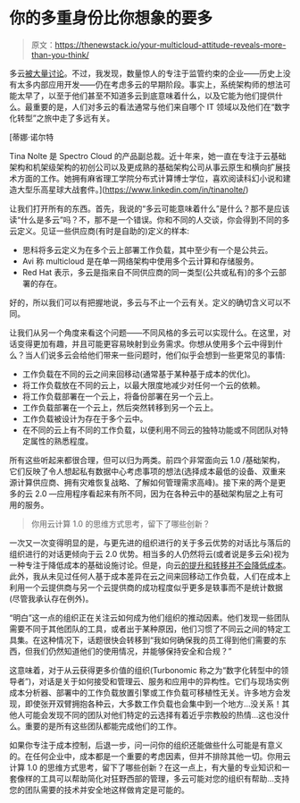 # 你的多重身份比你想象的要多

> 原文：<https://thenewstack.io/your-multicloud-attitude-reveals-more-than-you-think/>

多云[被大量讨论](https://cloudpundit.com/2020/09/18/the-multicloud-gelatinous-cube/)。不过，我发现，数量惊人的专注于监管约束的企业——历史上没有太多内部应用开发——仍在考虑多云的早期阶段。事实上，系统架构师的想法可能太早了，以至于他们甚至不知道多云到底意味着什么，以及它能为他们提供什么。最重要的是，人们对多云的看法通常与他们来自哪个 IT 领域以及他们在“数字化转型”之旅中走了多远有关。

 [蒂娜·诺尔特

Tina Nolte 是 Spectro Cloud 的产品副总裁。近十年来，她一直在专注于云基础架构和机架级架构的初创公司以及更成熟的基础架构公司从事云原生和横向扩展技术方面的工作。她拥有麻省理工学院分布式计算博士学位，喜欢阅读科幻小说和建造大型乐高星球大战套件。](https://www.linkedin.com/in/tinanolte/) 

让我们打开所有的东西。首先，我说的“多云可能意味着什么”是什么？那不是应该读“什么是多云”吗？不，那不是一个错误。你和不同的人交谈，你会得到不同的多云定义。见证一些供应商(有时是自助的)定义的样本:

*   思科将多云定义为在多个云上部署工作负载，其中至少有一个是公共云。
*   Avi 称 multicloud 是在单一网络架构中使用多个云计算和存储服务。
*   Red Hat 表示，多云是指来自不同供应商的同一类型(公共或私有)的多个云部署的存在。

好的，所以我们可以有把握地说，多云与不止一个云有关。定义的确切含义可以不同。

让我们从另一个角度来看这个问题——不同风格的多云可以实现什么。在这里，对话变得更加有趣，并且可能更容易映射到业务需求。你想从使用多个云中得到什么？当人们说多云会给他们带来一些问题时，他们似乎会想到一些更常见的事情:

*   工作负载在不同的云之间来回移动(通常基于某种基于成本的优化)。
*   将工作负载放在不同的云上，以最大限度地减少对任何一个云的依赖。
*   将工作负载部署在一个云上，将备份部署在另一个云上。
*   工作负载部署在一个云上，然后突然转移到另一个云上。
*   工作负载被设计为存在于多个云中。
*   在不同的云上有不同的工作负载，以便利用不同云的独特功能或不同团队对特定属性的熟悉程度。

所有这些听起来都很合理，但可以归为两类。前四个非常面向云 1.0 /基础架构，它们反映了令人想起私有数据中心考虑事项的想法(选择成本最低的设备、双重来源计算供应商、拥有灾难恢复战略、了解如何管理需求高峰)。接下来的两个是更多的云 2.0 —应用程序看起来有所不同，因为在各种云中的基础架构层之上有可用的服务。

> 你用云计算 1.0 的思维方式思考，留下了哪些创新？

一次又一次变得明显的是，与更先进的组织进行的关于多云优势的对话比与落后的组织进行的对话更倾向于云 2.0 优势。相当多的人仍然将云(或者说是多云朵)视为一种专注于降低成本的基础设施讨论。但是，向云[的提升和转移并不会降低成本](https://cloudpundit.com/2020/09/18/the-multicloud-gelatinous-cube/)。此外，我从未见过任何人基于成本差异在云之间来回移动工作负载，人们在成本上利用一个云提供商与另一个云提供商的成功程度似乎更多是轶事而不是统计数据(尽管我承认存在例外)。

“明白”这一点的组织正在关注云如何成为他们组织的推动因素。他们发现一些团队需要不同于其他团队的工具，或者出于某种原因，他们习惯了不同云之间的特定工具集。在这种情况下，话题很快会转移到“我如何确保我的员工得到他们需要的东西，但我们仍然知道他们的使用情况，并能够保持安全和合规？”

这意味着，对于从云获得更多价值的组织(Turbonomic 称之为“数字化转型中的领导者”)，对话是关于如何接受和管理云、服务和应用中的异构性。它们与现场实例成本分析器、部署中的工作负载放置引擎或工作负载可移植性无关。许多地方会发现，即使张开双臂拥抱各种云，大多数工作负载也会集中到一个地方…没关系！其他人可能会发现不同的团队对他们特定的云选择有着近乎宗教般的热情…这也没什么。重要的是所有这些团队都能完成他们的工作。

如果你专注于成本控制，后退一步，问一问你的组织还能做些什么可能是有意义的。在任何企业中，成本都是一个重要的考虑因素，但并不排除其他一切。你用云计算 1.0 的思维方式思考，留下了哪些创新？在这一点上，有大量的专业知识和一套像样的工具可以帮助简化对狂野西部的管理，多云可能对您的组织有帮助…支持您的团队需要的技术并安全地这样做肯定是可能的。

<svg xmlns:xlink="http://www.w3.org/1999/xlink" viewBox="0 0 68 31" version="1.1"><title>Group</title> <desc>Created with Sketch.</desc></svg>